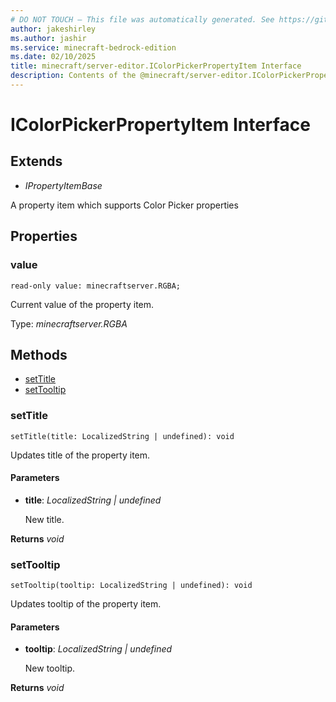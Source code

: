 ```yaml
---
# DO NOT TOUCH — This file was automatically generated. See https://github.com/mojang/minecraftapidocsgenerator to modify descriptions, examples, etc.
author: jakeshirley
ms.author: jashir
ms.service: minecraft-bedrock-edition
ms.date: 02/10/2025
title: minecraft/server-editor.IColorPickerPropertyItem Interface
description: Contents of the @minecraft/server-editor.IColorPickerPropertyItem class.
---
```

# IColorPickerPropertyItem Interface

## Extends
- *IPropertyItemBase*

A property item which supports Color Picker properties

## Properties

### **value**
`read-only value: minecraftserver.RGBA;`

Current value of the property item.

Type: *minecraftserver.RGBA*

## Methods
- [setTitle](#settitle)
- [setTooltip](#settooltip)

### **setTitle**
`
setTitle(title: LocalizedString | undefined): void
`

Updates title of the property item.

#### **Parameters**
- **title**: *LocalizedString | undefined*
  
  New title.

**Returns** *void*

### **setTooltip**
`
setTooltip(tooltip: LocalizedString | undefined): void
`

Updates tooltip of the property item.

#### **Parameters**
- **tooltip**: *LocalizedString | undefined*
  
  New tooltip.

**Returns** *void*
